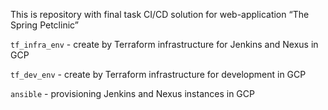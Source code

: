This is repository with final task CI/CD solution for web-application “The Spring Petclinic”

```tf_infra_env``` - create by Terraform infrastructure for Jenkins and Nexus in GCP

```tf_dev_env``` - create by Terraform infrastructure for development in GCP

```ansible``` - provisioning Jenkins and Nexus instances in GCP




